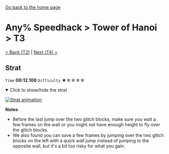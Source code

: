 [Go back to the home page](https://github.com/Doublevil/scbspeedrun)

# Any% Speedhack > Tower of Hanoi > T3

[< Back (T2)](https://github.com/Doublevil/scbspeedrun/blob/main/levels/any_sh/T/T2.md) | [Next (T4) >](https://github.com/Doublevil/scbspeedrun/blob/main/levels/any_sh/T/T4.md)

## Strat

`Time` **00:12.100** `Difficulty` ★☆☆☆☆
<details open>
  <summary>Click to show/hide the strat</summary>

  [![Strat animation](https://github.com/Doublevil/scbspeedrun/blob/main/media/levels/T/T3_Strat.webp)](https://github.com/Doublevil/scbspeedrun/blob/main/media/levels/T/T3_Strat.mp4?raw=true)

  **Notes**
  - Before the last jump over the two glitch blocks, make sure you wait a few frames on the wall or you might not have enough height to fly over the glitch blocks.
  - We also found you can save a few frames by jumping over the two glitch blocks on the left with a quick wall jump instead of jumping to the opposite wall, but it's a bit too risky for what you gain.
</details>
